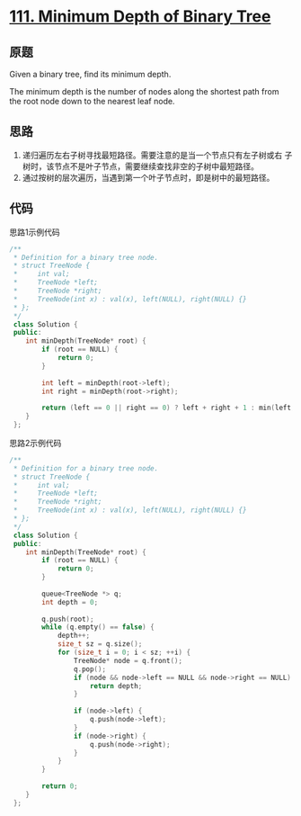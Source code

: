 [111. Minimum Depth of Binary Tree](https://leetcode.com/problems/minimum-depth-of-binary-tree/)
===================================

原题
----

Given a binary tree, find its minimum depth.

The minimum depth is the number of nodes along the shortest path from
the root node down to the nearest leaf node.

思路
----

1. 递归遍历左右子树寻找最短路径。需要注意的是当一个节点只有左子树或右
   子树时，该节点不是叶子节点，需要继续查找非空的子树中最短路径。
2. 通过按树的层次遍历，当遇到第一个叶子节点时，即是树中的最短路径。

代码
----

思路1示例代码
```C++
/**
 * Definition for a binary tree node.
 * struct TreeNode {
 *     int val;
 *     TreeNode *left;
 *     TreeNode *right;
 *     TreeNode(int x) : val(x), left(NULL), right(NULL) {}
 * };
 */
 class Solution {
 public:
 	int minDepth(TreeNode* root) {
		if (root == NULL) {
			return 0;
		}
		
		int left = minDepth(root->left);
		int right = minDepth(root->right);
		
		return (left == 0 || right == 0) ? left + right + 1 : min(left, right) + 1;
	}
 };
```

思路2示例代码
```C++
/**
 * Definition for a binary tree node.
 * struct TreeNode {
 *     int val;
 *     TreeNode *left;
 *     TreeNode *right;
 *     TreeNode(int x) : val(x), left(NULL), right(NULL) {}
 * };
 */
 class Solution {
 public:
 	int minDepth(TreeNode* root) {
		if (root == NULL) {
			return 0;
		}
		
		queue<TreeNode *> q;
		int depth = 0;
		
		q.push(root);
		while (q.empty() == false) {
			depth++;
			size_t sz = q.size();
			for (size_t i = 0; i < sz; ++i) {
				TreeNode* node = q.front();
				q.pop();
				if (node && node->left == NULL && node->right == NULL) {
					return depth;
				}
				
				if (node->left) {
					q.push(node->left);
				}
				if (node->right) {
					q.push(node->right);
				}
			}
		}
		
		return 0;
	}
 };
```
